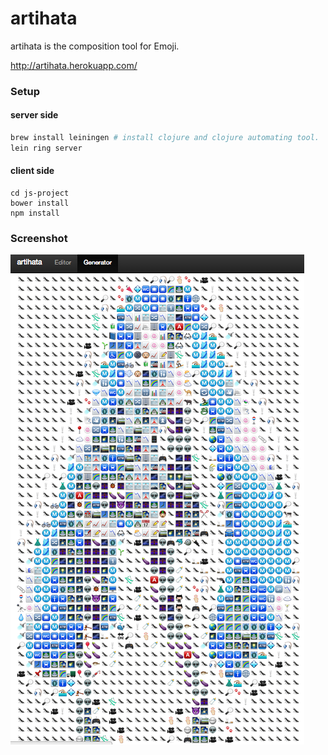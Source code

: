 artihata
================================
artihata is the composition tool for Emoji.

http://artihata.herokuapp.com/

### Setup

#### server side
```sh
brew install leiningen # install clojure and clojure automating tool.
lein ring server
```

#### client side
```
cd js-project
bower install
npm install
```

### Screenshot
![alt text](https://github.com/ymizushi/artihata/blob/master/screenshot.png "Miku-san")
